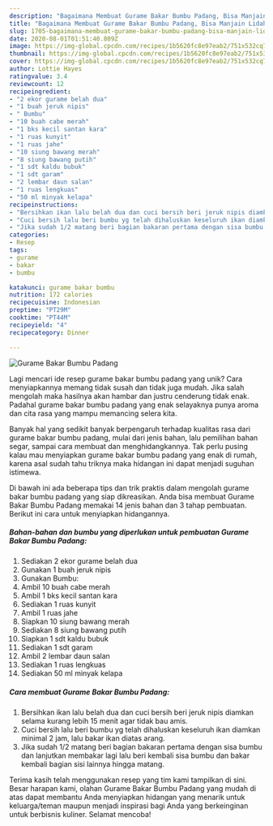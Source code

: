 ```yaml
---
description: "Bagaimana Membuat Gurame Bakar Bumbu Padang, Bisa Manjain Lidah"
title: "Bagaimana Membuat Gurame Bakar Bumbu Padang, Bisa Manjain Lidah"
slug: 1705-bagaimana-membuat-gurame-bakar-bumbu-padang-bisa-manjain-lidah
date: 2020-08-01T01:51:40.809Z
image: https://img-global.cpcdn.com/recipes/1b5620fc8e97eab2/751x532cq70/gurame-bakar-bumbu-padang-foto-resep-utama.jpg
thumbnail: https://img-global.cpcdn.com/recipes/1b5620fc8e97eab2/751x532cq70/gurame-bakar-bumbu-padang-foto-resep-utama.jpg
cover: https://img-global.cpcdn.com/recipes/1b5620fc8e97eab2/751x532cq70/gurame-bakar-bumbu-padang-foto-resep-utama.jpg
author: Lottie Hayes
ratingvalue: 3.4
reviewcount: 12
recipeingredient:
- "2 ekor gurame belah dua"
- "1 buah jeruk nipis"
- " Bumbu"
- "10 buah cabe merah"
- "1 bks kecil santan kara"
- "1 ruas kunyit"
- "1 ruas jahe"
- "10 siung bawang merah"
- "8 siung bawang putih"
- "1 sdt kaldu bubuk"
- "1 sdt garam"
- "2 lembar daun salan"
- "1 ruas lengkuas"
- "50 ml minyak kelapa"
recipeinstructions:
- "Bersihkan ikan lalu belah dua dan cuci bersih beri jeruk nipis diamkan selama kurang lebih 15 menit agar tidak bau amis."
- "Cuci bersih lalu beri bumbu yg telah dihaluskan keseluruh ikan diamkan minimal 2 jam, lalu bakar ikan diatas arang."
- "Jika sudah 1/2 matang beri bagian bakaran pertama dengan sisa bumbu dan lanjutkan membakar lagi lalu beri kembali sisa bumbu dan bakar kembali bagian sisi lainnya hingga matang."
categories:
- Resep
tags:
- gurame
- bakar
- bumbu

katakunci: gurame bakar bumbu 
nutrition: 172 calories
recipecuisine: Indonesian
preptime: "PT29M"
cooktime: "PT44M"
recipeyield: "4"
recipecategory: Dinner

---
```



![Gurame Bakar Bumbu Padang](https://img-global.cpcdn.com/recipes/1b5620fc8e97eab2/751x532cq70/gurame-bakar-bumbu-padang-foto-resep-utama.jpg)

Lagi mencari ide resep gurame bakar bumbu padang yang unik? Cara menyiapkannya memang tidak susah dan tidak juga mudah. Jika salah mengolah maka hasilnya akan hambar dan justru cenderung tidak enak. Padahal gurame bakar bumbu padang yang enak selayaknya punya aroma dan cita rasa yang mampu memancing selera kita.

Banyak hal yang sedikit banyak berpengaruh terhadap kualitas rasa dari gurame bakar bumbu padang, mulai dari jenis bahan, lalu pemilihan bahan segar, sampai cara membuat dan menghidangkannya. Tak perlu pusing kalau mau menyiapkan gurame bakar bumbu padang yang enak di rumah, karena asal sudah tahu triknya maka hidangan ini dapat menjadi suguhan istimewa.




Di bawah ini ada beberapa tips dan trik praktis dalam mengolah gurame bakar bumbu padang yang siap dikreasikan. Anda bisa membuat Gurame Bakar Bumbu Padang memakai 14 jenis bahan dan 3 tahap pembuatan. Berikut ini cara untuk menyiapkan hidangannya.

<!--inarticleads1-->

##### Bahan-bahan dan bumbu yang diperlukan untuk pembuatan Gurame Bakar Bumbu Padang:

1. Sediakan 2 ekor gurame belah dua
1. Gunakan 1 buah jeruk nipis
1. Gunakan  Bumbu:
1. Ambil 10 buah cabe merah
1. Ambil 1 bks kecil santan kara
1. Sediakan 1 ruas kunyit
1. Ambil 1 ruas jahe
1. Siapkan 10 siung bawang merah
1. Sediakan 8 siung bawang putih
1. Siapkan 1 sdt kaldu bubuk
1. Sediakan 1 sdt garam
1. Ambil 2 lembar daun salan
1. Sediakan 1 ruas lengkuas
1. Sediakan 50 ml minyak kelapa




<!--inarticleads2-->

##### Cara membuat Gurame Bakar Bumbu Padang:

1. Bersihkan ikan lalu belah dua dan cuci bersih beri jeruk nipis diamkan selama kurang lebih 15 menit agar tidak bau amis.
1. Cuci bersih lalu beri bumbu yg telah dihaluskan keseluruh ikan diamkan minimal 2 jam, lalu bakar ikan diatas arang.
1. Jika sudah 1/2 matang beri bagian bakaran pertama dengan sisa bumbu dan lanjutkan membakar lagi lalu beri kembali sisa bumbu dan bakar kembali bagian sisi lainnya hingga matang.




Terima kasih telah menggunakan resep yang tim kami tampilkan di sini. Besar harapan kami, olahan Gurame Bakar Bumbu Padang yang mudah di atas dapat membantu Anda menyiapkan hidangan yang menarik untuk keluarga/teman maupun menjadi inspirasi bagi Anda yang berkeinginan untuk berbisnis kuliner. Selamat mencoba!
